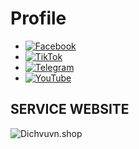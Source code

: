 # Profile
- [![Facebook](https://subgiare.vn/jampack/dist/img/svg/facebook.svg)](https://www.facebook.com/share/161XVKM6Ng/ "Facebook")  
- [![TikTok](https://subgiare.vn/jampack/dist/img/svg/tiktok.svg?123)](https://www.tiktok.com/@quangapine "TikTok")  
- [![Telegram](https://sharegiare.xyz/images/telegram.gif)](https://t.me/quangnqtoolcode "Telegram")  
- [![YouTube](https://subgiare.vn/jampack/dist/img/svg/youtube.svg)]([https://www.youtube.com/yourchannel](https://youtube.com/@quangapicom?si=Utn50Vuv82dNi8cU) "YouTube")

## SERVICE WEBSITE 
![Dichvuvn.shop](https://i.imgur.com/hd3CRcO.jpeg "DICHVUVN.SHOP")

